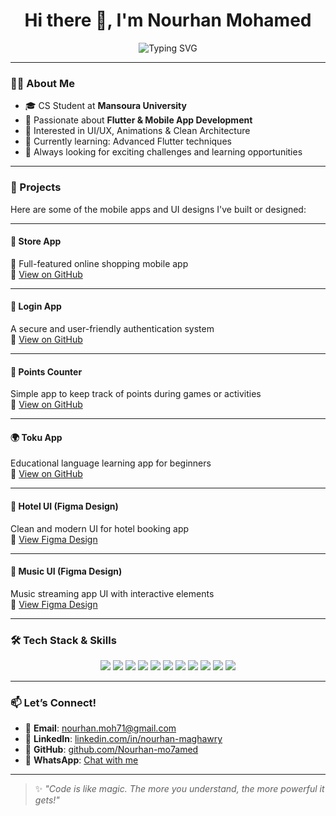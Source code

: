 <h1 align="center">Hi there 👋, I'm Nourhan Mohamed</h1>

<p align="center">
  <img src="https://readme-typing-svg.herokuapp.com?font=Fira+Code&duration=3000&pause=1000&center=true&vCenter=true&width=435&lines=Flutter+Developer+%F0%9F%90%BB;Computer+Science+Student+%F0%9F%8E%93;Passionate+about+Mobile+Apps+%F0%9F%92%BB;Open+to+Internships+%E2%9C%8C%EF%B8%8F" alt="Typing SVG" />
</p>

---

### 👩‍💻 About Me

- 🎓 CS Student at **Mansoura University**
- 💙 Passionate about **Flutter & Mobile App Development**
- 🧩 Interested in UI/UX, Animations & Clean Architecture
- 🌱 Currently learning: Advanced Flutter techniques
- 🚀 Always looking for exciting challenges and learning opportunities

---

### 🚀 Projects

Here are some of the mobile apps and UI designs I've built or designed:

---

#### 📱 **Store App**
🛒 Full-featured online shopping mobile app  
🔗 [View on GitHub](https://github.com/Nourhan-mo7amed/Store-app.git)

---

#### 🔐 **Login App**
A secure and user-friendly authentication system  
🔗 [View on GitHub](https://github.com/Nourhan-mo7amed/Login.git)

---

#### 🎯 **Points Counter**
Simple app to keep track of points during games or activities  
🔗 [View on GitHub](https://github.com/Nourhan-mo7amed/Points-Counter.git)

---

#### 🌍 **Toku App**
Educational language learning app for beginners  
🔗 [View on GitHub](https://github.com/Nourhan-mo7amed/Toku-App.git)

---

#### 🏨 **Hotel UI (Figma Design)**
Clean and modern UI for hotel booking app  
🎨 [View Figma Design](https://www.figma.com/proto/h5aveDuhemMjvTv4PNjEdc/hotel?page-id=0%3A1)

---

#### 🎵 **Music UI (Figma Design)**
Music streaming app UI with interactive elements  
🎨 [View Figma Design](https://www.figma.com/proto/o9tcn5aPgp4pdjne0RCu9M/music?page-id=0%3A286)

---

### 🛠 Tech Stack & Skills

<p align="center">
  <img src="https://img.shields.io/badge/Flutter-02569B?style=for-the-badge&logo=flutter&logoColor=white" />
  <img src="https://img.shields.io/badge/Dart-0175C2?style=for-the-badge&logo=dart&logoColor=white" />
  <img src="https://img.shields.io/badge/C%23-68217A?style=for-the-badge&logo=csharp&logoColor=white" />
  <img src="https://img.shields.io/badge/C++-00599C?style=for-the-badge&logo=c%2B%2B&logoColor=white" />
  <img src="https://img.shields.io/badge/HTML5-E34F26?style=for-the-badge&logo=html5&logoColor=white" />
  <img src="https://img.shields.io/badge/CSS3-1572B6?style=for-the-badge&logo=css3&logoColor=white" />
  <img src="https://img.shields.io/badge/Figma-F24E1E?style=for-the-badge&logo=figma&logoColor=white" />
  <img src="https://img.shields.io/badge/API-Integration-orange?style=for-the-badge" />
  <img src="https://img.shields.io/badge/UI/UX-Design-blueviolet?style=for-the-badge" />
  <img src="https://img.shields.io/badge/OOP-Principles-critical?style=for-the-badge" />
  <img src="https://img.shields.io/badge/Problem%20Solving-brightgreen?style=for-the-badge" />
</p>

---

### 📫 Let’s Connect!

- 📧 **Email**: [nourhan.moh71@gmail.com](mailto:nourhan.moh71@gmail.com)  
- 💼 **LinkedIn**: [linkedin.com/in/nourhan-maghawry](https://www.linkedin.com/in/nourhan-maghawry-bb3157316)  
- 🐙 **GitHub**: [github.com/Nourhan-mo7amed](https://github.com/Nourhan-mo7amed)  
- 💬 **WhatsApp**: [Chat with me](https://wa.me/+201224146857)

---
> ✨ *"Code is like magic. The more you understand, the more powerful it gets!"*

